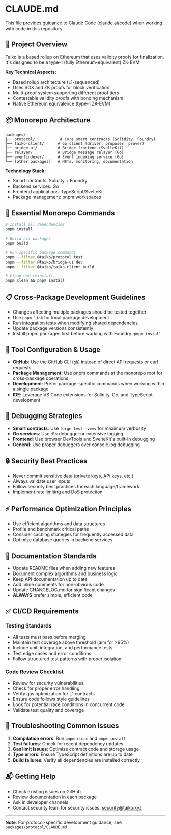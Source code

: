 # CLAUDE.md

This file provides guidance to Claude Code (claude.ai/code) when working with code in this repository.

## 🎯 Project Overview

Taiko is a based rollup on Ethereum that uses validity proofs for finalization. It's designed to be a type-1 (fully Ethereum-equivalent) ZK-EVM.

**Key Technical Aspects:**

- Based rollup architecture (L1-sequenced)
- Uses SGX and ZK proofs for block verification
- Multi-proof system supporting different proof tiers
- Contestable validity proofs with bonding mechanism
- Native Ethereum equivalence (type-1 ZK-EVM)

## 📦 Monorepo Architecture

```
packages/
├── protocol/           # Core smart contracts (Solidity, Foundry)
├── taiko-client/      # Go client (driver, proposer, prover)
├── bridge-ui/         # Bridge frontend (SvelteKit)
├── relayer/           # Bridge message relayer (Go)
├── eventindexer/      # Event indexing service (Go)
└── [other packages]   # NFTs, monitoring, documentation
```

**Technology Stack:**

- Smart contracts: Solidity + Foundry
- Backend services: Go
- Frontend applications: TypeScript/SvelteKit
- Package management: pnpm workspaces

## 🚀 Essential Monorepo Commands

```bash
# Install all dependencies
pnpm install

# Build all packages
pnpm build

# Run specific package commands
pnpm --filter @taiko/protocol test
pnpm --filter @taiko/bridge-ui dev
pnpm --filter @taiko/taiko-client build

# Clean and reinstall
pnpm clean && pnpm install
```

## 📋 Cross-Package Development Guidelines

- Changes affecting multiple packages should be tested together
- Use `pnpm link` for local package development
- Run integration tests when modifying shared dependencies
- Update package versions consistently
- Install pnpm packages first before working with Foundry: `pnpm install`

## 🔧 Tool Configuration & Usage

- **GitHub**: Use the GitHub CLI (`gh`) instead of direct API requests or curl requests
- **Package Management**: Use pnpm commands at the monorepo root for cross-package operations
- **Development**: Prefer package-specific commands when working within a single package
- **IDE**: Leverage VS Code extensions for Solidity, Go, and TypeScript development

## 🐛 Debugging Strategies

- **Smart contracts**: Use `forge test -vvvv` for maximum verbosity
- **Go services**: Use `dlv` debugger or extensive logging
- **Frontend**: Use browser DevTools and SvelteKit's built-in debugging
- **General**: Use proper debuggers over console.log debugging

## 🔒 Security Best Practices

- Never commit sensitive data (private keys, API keys, etc.)
- Always validate user inputs
- Follow security best practices for each language/framework
- Implement rate limiting and DoS protection

## ⚡ Performance Optimization Principles

- Use efficient algorithms and data structures
- Profile and benchmark critical paths
- Consider caching strategies for frequently accessed data
- Optimize database queries in backend services

## 📝 Documentation Standards

- Update README files when adding new features
- Document complex algorithms and business logic
- Keep API documentation up to date
- Add inline comments for non-obvious code
- Update CHANGELOG.md for significant changes
- **ALWAYS** prefer simple, efficient code

## ✅ CI/CD Requirements

### Testing Standards

- All tests must pass before merging
- Maintain test coverage above threshold (aim for >95%)
- Include unit, integration, and performance tests
- Test edge cases and error conditions
- Follow structured test patterns with proper isolation

### Code Review Checklist

- Review for security vulnerabilities
- Check for proper error handling
- Verify gas optimization for L1 contracts
- Ensure code follows style guidelines
- Look for potential race conditions in concurrent code
- Validate test quality and coverage

## 🔨 Troubleshooting Common Issues

1. **Compilation errors**: Run `pnpm clean` and `pnpm install`
2. **Test failures**: Check for recent dependency updates
3. **Gas limit issues**: Optimize contract code and storage usage
4. **Type errors**: Ensure TypeScript definitions are up to date
5. **Build failures**: Verify all dependencies are installed correctly

## 📬 Getting Help

- Check existing issues on GitHub
- Review documentation in each package
- Ask in developer channels
- Contact security team for security issues: security@taiko.xyz

---

**Note**: For protocol-specific development guidance, see `packages/protocol/CLAUDE.md`
